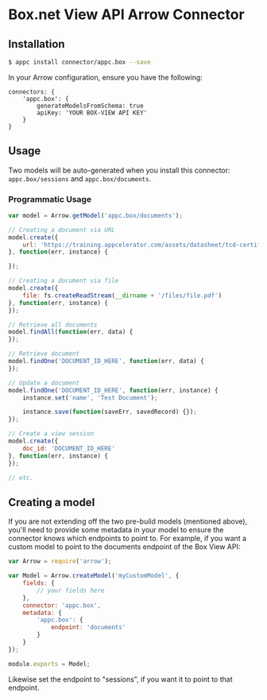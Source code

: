 # Box.net View API Arrow Connector 

## Installation

```bash
$ appc install connector/appc.box --save
```

In your Arrow configuration, ensure you have the following:

```
connectors: {
	'appc.box': {
		generateModelsFromSchema: true
		apiKey: 'YOUR BOX-VIEW API KEY'
	}
}
```

## Usage

Two models will be auto-generated when you install this connector: `appc.box/sessions` and `appc.box/documents`.

### Programmatic Usage

```javascript
var model = Arrow.getModel('appc.box/documents');

// Creating a document via URL
model.create({
	url: 'https://training.appcelerator.com/assets/datasheet/tcd-certification-objectives.pdf'
}, function(err, instance) {

});

// Creating a document via file
model.create({
	file: fs.createReadStream(__dirname + '/files/file.pdf')
}, function(err, instance) {
});

// Retrieve all documents
model.findAll(function(err, data) {
});

// Retrieve document
model.findOne('DOCUMENT_ID_HERE', function(err, data) {
});

// Update a document
model.findOne('DOCUMENT_ID_HERE', function(err, instance) {
	instance.set('name', 'Test Document');

	instance.save(function(saveErr, savedRecord) {});
});

// Create a view session
model.create({
	doc_id: 'DOCUMENT_ID_HERE'
}, function(err, instance) {
});

// etc.
```

## Creating a model
If you are not extending off the two pre-build models (mentioned above), you'll need to provide some metadata 
in your model to ensure the connector knows which endpoints to point to.  For example, if you want a custom model
to point to the documents endpoint of the Box View API:

```javascript
var Arrow = require('arrow');

var Model = Arrow.createModel('myCustomModel', {
	fields: {
		// your fields here
	},
	connector: 'appc.box',
	metadata: {
		'appc.box': {
			endpoint: 'documents'
		}
	}
});

module.exports = Model;

```

Likewise set the endpoint to "sessions", if you want it to point to that endpoint.